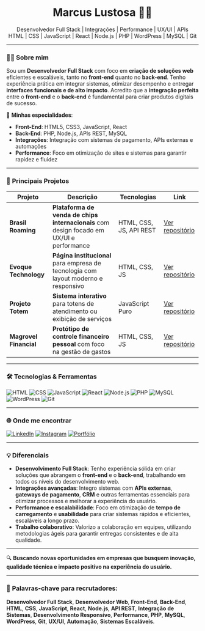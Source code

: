 <h1 align="center">Marcus Lustosa 👨‍💻</h1>
<p align="center">
Desenvolvedor Full Stack | Integrações | Performance | UX/UI | APIs<br>
HTML | CSS | JavaScript | React | Node.js | PHP | WordPress | MySQL | Git
</p>

---

### 👨‍💻 **Sobre mim**

Sou um **Desenvolvedor Full Stack** com foco em **criação de soluções web** eficientes e escaláveis, tanto no **front-end** quanto no **back-end**. Tenho experiência prática em integrar sistemas, otimizar desempenho e entregar **interfaces funcionais e de alto impacto**. Acredito que a **integração perfeita** entre o **front-end** e o **back-end** é fundamental para criar produtos digitais de sucesso.

🔧 **Minhas especialidades**:
- **Front-End**: HTML5, CSS3, JavaScript, React
- **Back-End**: PHP, Node.js, APIs REST, MySQL
- **Integrações**: Integração com sistemas de pagamento, APIs externas e automações
- **Performance**: Foco em otimização de sites e sistemas para garantir rapidez e fluidez

---

### 🚀 **Principais Projetos**

| Projeto | Descrição | Tecnologias | Link |
|---------|-----------|-------------|------|
| **Brasil Roaming** | **Plataforma de venda de chips internacionais** com design focado em UX/UI e performance | HTML, CSS, JS, API REST | [Ver repositório](https://github.com/marcuslustosa/brasil-roaming) |
| **Evoque Technology** | **Página institucional** para empresa de tecnologia com layout moderno e responsivo | HTML, CSS, JS | [Ver repositório](https://github.com/marcuslustosa/evoque-technology) |
| **Projeto Totem** | **Sistema interativo** para totens de atendimento ou exibição de serviços | JavaScript Puro | [Ver repositório](https://github.com/marcuslustosa/Projeto-Totem) |
| **Magrovel Financial** | **Protótipo de controle financeiro pessoal** com foco na gestão de gastos | HTML, CSS, JS | [Ver repositório](https://github.com/marcuslustosa/magrovel-financial) |

---

### 🛠️ **Tecnologias & Ferramentas**

![HTML](https://img.shields.io/badge/HTML5-E34F26?logo=html5&logoColor=fff)
![CSS](https://img.shields.io/badge/CSS3-1572B6?logo=css3&logoColor=fff)
![JavaScript](https://img.shields.io/badge/JavaScript-F7DF1E?logo=javascript&logoColor=000)
![React](https://img.shields.io/badge/React-61DAFB?logo=react&logoColor=black)
![Node.js](https://img.shields.io/badge/Node.js-339933?logo=node.js&logoColor=white)
![PHP](https://img.shields.io/badge/PHP-777BB4?logo=php&logoColor=fff)
![MySQL](https://img.shields.io/badge/MySQL-4479A1?logo=mysql&logoColor=fff)
![WordPress](https://img.shields.io/badge/WordPress-21759B?logo=wordpress&logoColor=fff)
![Git](https://img.shields.io/badge/Git-F05032?logo=git&logoColor=fff)

---

### 🌐 **Onde me encontrar**

[![LinkedIn](https://img.shields.io/badge/LinkedIn-0A66C2?logo=linkedin&logoColor=white)](https://www.linkedin.com/in/marcuslustosa)
[![Instagram](https://img.shields.io/badge/@marcuslustosa__-E4405F?logo=instagram&logoColor=white)](https://instagram.com/marcuslustosa_)
[![Portfólio](https://img.shields.io/badge/Portfólio-marcuslustosa.dev-lightgrey)](https://marcuslustosa.dev)

---

### 💡 **Diferenciais**

- **Desenvolvimento Full Stack**: Tenho experiência sólida em criar soluções que abrangem o **front-end** e o **back-end**, trabalhando em todos os níveis do desenvolvimento web.
- **Integrações avançadas**: Integro sistemas com **APIs externas**, **gateways de pagamento**, **CRM** e outras ferramentas essenciais para otimizar processos e melhorar a experiência do usuário.
- **Performance e escalabilidade**: Foco em otimização de **tempo de carregamento** e **usabilidade** para criar sistemas rápidos e eficientes, escaláveis a longo prazo.
- **Trabalho colaborativo**: Valorizo a colaboração em equipes, utilizando metodologias ágeis para garantir entregas consistentes e de alta qualidade.

---

🔍 **Buscando novas oportunidades em empresas que busquem inovação, qualidade técnica e impacto positivo na experiência do usuário.**

---

### 🔑 **Palavras-chave para recrutadores**:
**Desenvolvedor Full Stack**, **Desenvolvedor Web**, **Front-End**, **Back-End**, **HTML**, **CSS**, **JavaScript**, **React**, **Node.js**, **API REST**, **Integração de Sistemas**, **Desenvolvimento Responsivo**, **Performance**, **PHP**, **MySQL**, **WordPress**, **Git**, **UX/UI**, **Automação**, **Sistemas Escaláveis**.
